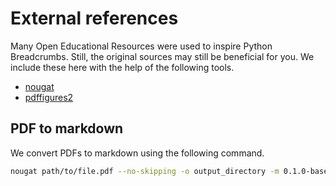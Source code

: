 # External references

Many Open Educational Resources were used to inspire Python Breadcrumbs.
Still, the original sources may still be beneficial for you.
We include these here with the help of the following tools.

- [nougat](https://github.com/facebookresearch/nougat)
- [pdffigures2](https://github.com/allenai/pdffigures2)

## PDF to markdown

We convert PDFs to markdown using the following command.

```bash
nougat path/to/file.pdf --no-skipping -o output_directory -m 0.1.0-base
```
